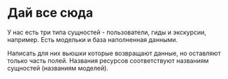 # Дай все сюда

У нас есть три типа сущностей - пользователи, гиды и экскурсии, например. Есть модельки и база наполненная данными. 

Написать для них вьюшки которые возвращают данные, но оставляют только часть полей. Названия ресурсов соответствуют названиям сущностей (названиям моделей).